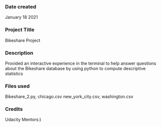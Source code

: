### Date created
January 18 2021

### Project Title
Bikeshare Project

### Description
Provided an interactive experience in the terminal to help answer questions about the Bikeshare database by using python to compute descriptive statistics

### Files used
Bikeshare_2.py, chicago.csv new_york_city.csv, washington.csv

### Credits
Udacity Mentors:)

